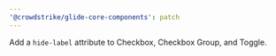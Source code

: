 ```yaml
---
'@crowdstrike/glide-core-components': patch
---
```


Add a `hide-label` attribute to Checkbox, Checkbox Group, and Toggle.
